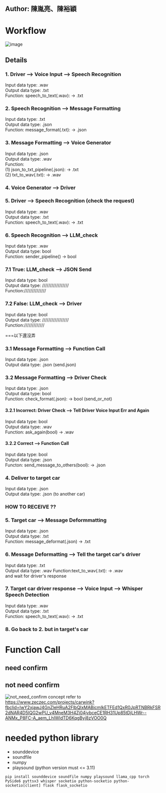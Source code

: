 ## Author: 陳胤亮、陳裕穎  
# **Workflow**

![image](https://github.com/user-attachments/assets/9cd9ff76-c0b8-4be2-a834-11b0a69a6f38)

## Details

### 1. Driver --> Voice Input --> Speech Recognition 

Input data type: .wav  
Output data type: .txt   
Function: speech_to_text(.wav): -> .txt

### 2. Speech Recognition --> Message Formatting 

Input data type: .txt   
Output data type: .json    
Function: message_format(.txt): -> .json

### 3. Message Formatting --> Voice Generator

Input data type: .json  
Output data type: .wav    
Function:    
(1) json_to_txt_pipeline(.json): -> .txt    
(2) txt_to_wav(.txt): -> .wav

### 4. Voice Generator --> Driver  

### 5. Driver --> Speech Recognition (check the request)  

Input data type: .wav  
Output data type: .txt   
Function: speech_to_text(.wav): -> .txt  

### 6. Speech Recognition --> LLM_check

Input data type: .wav  
Output data type: bool   
Function: sender_pipeline() -> bool  

### 7.1 True: LLM_check --> JSON Send  

Input data type: bool  
Output data type: /////////////////   
Function://////////////

### 7.2 False: LLM_check --> Driver  

Input data type: bool  
Output data type: /////////////////   
Function://///////////

===以下還沒弄

### 3.1 Message Formatting --> Function Call 

Input data type: .json  
Output data type: .json (send.json)  

### 3.2 Message Formatting --> Driver Check 

Input data type: .json   
Output data type: bool   
Function: check_format(.json): -> bool (send_or_not)

#### 3.2.1 Incorrect: Driver Check --> Tell Driver Voice Input Err and Again

Input data type: bool   
Output data type: .wav   
Function: ask_again(bool) -> .wav

#### 3.2.2 Correct --> Function Call

Input data type: bool   
Output data type: .json   
Functon: send_message_to_others(bool): -> .json

### 4. Deliver to target car

Input data type: .json   
Output data type: .json (to another car)   

### HOW TO RECEIVE ??

### 5. Target car -->  Message Deformmatting

Input data type: .json   
Output data type: .txt   
Function: message_deformat(.json) -> .txt

### 6. Message Deformatting --> Tell the target car's driver

Input data type: .txt   
Output data type: .wav
Function:text_to_wav(.txt): -> .wav  
and wait for driver's response

### 7. Target car driver response --> Voice Input --> Whisper Speech Detection 

Input data type: .wav  
Output data type: .txt   
Function: speech_to_text(.wav): -> .txt 

### 8. Go back to 2. but in target's car



# **Function Call**

## need confirm


## not need confirm
![not_need_confirm concept](./png_file/not_need_confirm.png)
refer to https://www.zeczec.com/projects/carwink?fbclid=IwY2xjawJ4GnZleHRuA2FlbQIxMABicmlkETFEd1QxR0JpRTNBRkFSR2dNAR4D5lQG2wPU_v4MneM3H4Zj04jvbceCE1RH31Up85tDjLHWr--ANMx_P8FC-A_aem_LhIWldTD6KqgByj8zVOO0Q


# needed python library
- sounddevice
- soundfile
- numpy
- playsound (python version must <= 3.11)
```
pip install sounddevice soundfile numpy playsound llama_cpp torch PySide6 pyttsx3 whisper socketio python-socketio python-socketio[client] flask flask_socketio
```